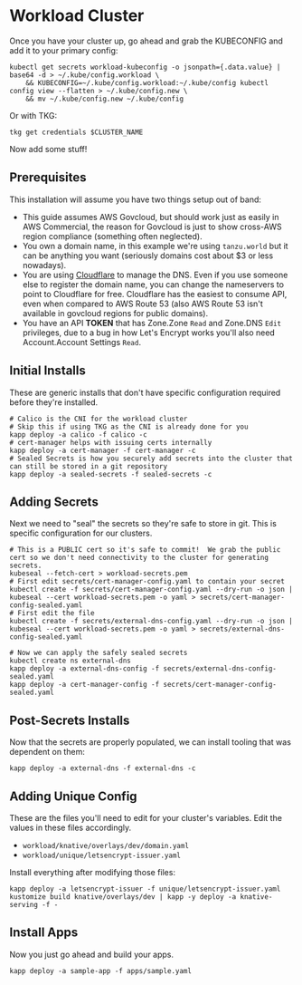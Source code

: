 # Workload Cluster

Once you have your cluster up, go ahead and grab the KUBECONFIG and add it to your primary config:

```
kubectl get secrets workload-kubeconfig -o jsonpath={.data.value} | base64 -d > ~/.kube/config.workload \
    && KUBECONFIG=~/.kube/config.workload:~/.kube/config kubectl config view --flatten > ~/.kube/config.new \
    && mv ~/.kube/config.new ~/.kube/config
```
Or with TKG:
```
tkg get credentials $CLUSTER_NAME
```

Now add some stuff!

## Prerequisites

This installation will assume you have two things setup out of band:

* This guide assumes AWS Govcloud, but should work just as easily in AWS Commercial, the reason for Govcloud is just to show cross-AWS region compliance (something often neglected).
* You own a domain name, in this example we're using `tanzu.world` but it can be anything you want (seriously domains cost about $3 or less nowadays).
* You are using [Cloudflare](https://www.cloudflare.com/) to manage the DNS.  Even if you use someone else to register the domain name, you can change the nameservers to point to Cloudflare for free.  Cloudflare has the easiest to consume API, even when compared to AWS Route 53 (also AWS Route 53 isn't available in govcloud regions for public domains).
* You have an API **TOKEN** that has Zone.Zone `Read` and Zone.DNS `Edit` privileges, due to a bug in how Let's Encrypt works you'll also need Account.Account Settings `Read`.

## Initial Installs

These are generic installs that don't have specific configuration required before they're installed.

```
# Calico is the CNI for the workload cluster
# Skip this if using TKG as the CNI is already done for you
kapp deploy -a calico -f calico -c
# cert-manager helps with issuing certs internally
kapp deploy -a cert-manager -f cert-manager -c
# Sealed Secrets is how you securely add secrets into the cluster that can still be stored in a git repository
kapp deploy -a sealed-secrets -f sealed-secrets -c
```

## Adding Secrets

Next we need to "seal" the secrets so they're safe to store in git.  This is specific configuration for our clusters.

```
# This is a PUBLIC cert so it's safe to commit!  We grab the public cert so we don't need connectivity to the cluster for generating secrets.
kubeseal --fetch-cert > workload-secrets.pem 
# First edit secrets/cert-manager-config.yaml to contain your secret
kubectl create -f secrets/cert-manager-config.yaml --dry-run -o json | kubeseal --cert workload-secrets.pem -o yaml > secrets/cert-manager-config-sealed.yaml
# First edit the file
kubectl create -f secrets/external-dns-config.yaml --dry-run -o json | kubeseal --cert workload-secrets.pem -o yaml > secrets/external-dns-config-sealed.yaml

# Now we can apply the safely sealed secrets
kubectl create ns external-dns
kapp deploy -a external-dns-config -f secrets/external-dns-config-sealed.yaml
kapp deploy -a cert-manager-config -f secrets/cert-manager-config-sealed.yaml
```

## Post-Secrets Installs

Now that the secrets are properly populated, we can install tooling that was dependent on them:

```
kapp deploy -a external-dns -f external-dns -c
```

## Adding Unique Config

These are the files you'll need to edit for your cluster's variables.  Edit the values in these files accordingly.

* `workload/knative/overlays/dev/domain.yaml` 
* `workload/unique/letsencrypt-issuer.yaml`

Install everything after modifying those files:

```
kapp deploy -a letsencrypt-issuer -f unique/letsencrypt-issuer.yaml
kustomize build knative/overlays/dev | kapp -y deploy -a knative-serving -f -

```

## Install Apps

Now you just go ahead and build your apps.

```
kapp deploy -a sample-app -f apps/sample.yaml
```